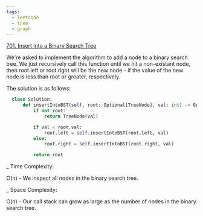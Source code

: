 ```yaml
---
tags:
  - leetcode
  - tree
  - graph
---
```


<a href="https://leetcode.com/problems/insert-into-a-binary-search-tree/">
701. Insert into a Binary Search Tree</a>

We're asked to implement the algorithm to add a node to a binary search tree. We
just recursively call this function until we hit a non-existant node, then
root.left or root.right will be the new node - if the value of the new node is
less than root or greater, respectively.

The solution is as follows:

```python
  class Solution:
      def insertIntoBST(self, root: Optional[TreeNode], val: int) -> Optional[TreeNode]:
          if not root:
              return TreeNode(val)

          if val < root.val:
              root.left = self.insertIntoBST(root.left, val)
          else:
              root.right = self.insertIntoBST(root.right, val)

          return root
```

\_ Time Complexity:

O(n) - We inspect all nodes in the binary search tree.

\_ Space Complexity:

O(n) - Our call stack can grow as large as the number of nodes in the binary
search tree.
